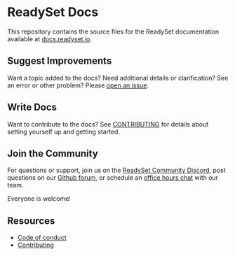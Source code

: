 # ReadySet Docs

This repository contains the source files for the ReadySet documentation available at [docs.readyset.io](https://docs.readyset.io/).

## Suggest Improvements

Want a topic added to the docs? Need additional details or clarification? See an error or other problem? Please [open an issue](https://github.com/readysettech/docs/issues).

## Write Docs

Want to contribute to the docs? See [CONTRIBUTING](CONTRIBUTING.md) for details about setting yourself up and getting started.

## Join the Community

For questions or support, join us on the [ReadySet Community Discord](https://discord.gg/readyset), post questions on our [Github forum](https://github.com/readysettech/readyset/discussions), or schedule an [office hours chat](https://calendly.com/d/d5n-y44-mbg/office-hours-with-ready-set) with our team.

Everyone is welcome!

## Resources

- [Code of conduct](CODE_OF_CONDUCT.md)
- [Contributing](CONTRIBUTING.md)
